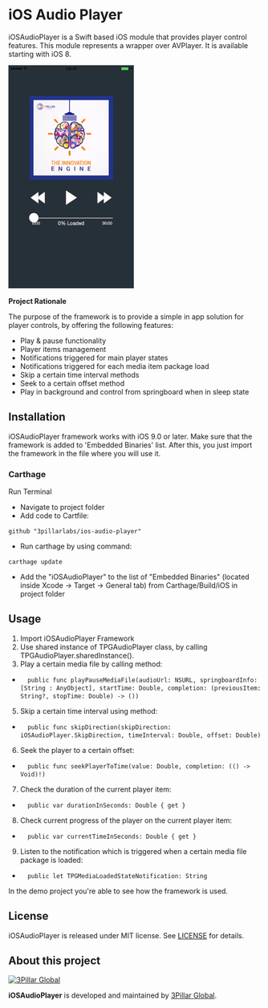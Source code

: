 # iOS Audio Player

iOSAudioPlayer is a Swift based iOS module that provides player control features. This module represents a wrapper over AVPlayer. It is available starting with iOS 8.

![](Screenshots/AudioPlayerDemo.gif)

**Project Rationale**

The purpose of the framework is to provide a simple in app solution for player controls, by offering the following features:

*	Play & pause functionality
*	Player items management
*	Notifications triggered for main player states
*	Notifications triggered for each media item package load
*	Skip a certain time interval methods
* 	Seek to a certain offset method
*	Play in background and control from springboard when in sleep state

## Installation

iOSAudioPlayer framework works with iOS 9.0 or later. Make sure that the framework is added to 'Embedded Binaries' list. After this, you just import the framework in the file where you will use it.

### Carthage

Run Terminal

- Navigate to project folder
- Add code to Cartfile:

``` code
github "3pillarlabs/ios-audio-player"
```

- Run carthage by using command:

``` code
carthage update
```
- Add the "iOSAudioPlayer" to the list of "Embedded Binaries" (located inside Xcode -> Target -> General tab) from Carthage/Build/iOS in project folder

## Usage

1. Import iOSAudioPlayer Framework
2. Use shared instance of TPGAudioPlayer class, by calling TPGAudioPlayer.sharedInstance().
4. Play a certain media file by calling method:
*		public func playPauseMediaFile(audioUrl: NSURL, springboardInfo: [String : AnyObject], startTime: Double, completion: (previousItem: String?, stopTime: Double) -> ())

5. Skip a certain time interval using method:
*		public func skipDirection(skipDirection: iOSAudioPlayer.SkipDirection, timeInterval: Double, offset: Double)

6. Seek the player to a certain offset:
*		public func seekPlayerToTime(value: Double, completion: (() -> Void)!)

7. Check the duration of the current player item:
*		public var durationInSeconds: Double { get }

8. Check current progress of the player on the current player item:
*    	public var currentTimeInSeconds: Double { get }

9. Listen to the notification which is triggered when a certain media file package is loaded:
* 		public let TPGMediaLoadedStateNotification: String

In the demo project you're able to see how the framework is used.        

## License

iOSAudioPlayer is released under MIT license. See [LICENSE](LICENSE) for details.  

## About this project

[![3Pillar Global](https://www.3pillarglobal.com/wp-content/themes/base/library/images/logo_3pg.png)](http://www.3pillarglobal.com/)

**iOSAudioPlayer** is developed and maintained by [3Pillar Global](http://www.3pillarglobal.com/).
